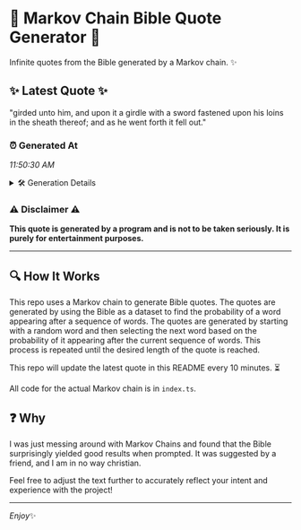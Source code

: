 # 📖 Markov Chain Bible Quote Generator 📖

Infinite quotes from the Bible generated by a Markov chain. ✨

## ✨ Latest Quote ✨
"girded unto him, and upon it a girdle with a sword fastened upon his loins in the sheath thereof; and as he went forth it fell out."

### ⏰ Generated At
*11:50:30 AM*

<details>
    <summary>🛠️ Generation Details</summary>
    <p>
        <strong>🌱 Seed:</strong> girded<br>
        <strong>🔄 Iterations:</strong> 26<br>
        <strong>📜 Context History:</strong><br>[ girded ]: unto<br>[ girded, unto ]: him,<br>[ girded, unto, him, ]: and<br>[ girded, unto, him,, and ]: upon<br>[ girded, unto, him,, and, upon ]: it<br>[ girded, unto, him,, and, upon, it ]: a<br>[ unto, him,, and, upon, it, a ]: girdle<br>[ him,, and, upon, it, a, girdle ]: with<br>[ and, upon, it, a, girdle, with ]: a<br>[ upon, it, a, girdle, with, a ]: sword<br>[ it, a, girdle, with, a, sword ]: fastened<br>[ a, girdle, with, a, sword, fastened ]: upon<br>[ girdle, with, a, sword, fastened, upon ]: his<br>[ with, a, sword, fastened, upon, his ]: loins<br>[ a, sword, fastened, upon, his, loins ]: in<br>[ sword, fastened, upon, his, loins, in ]: the<br>[ fastened, upon, his, loins, in, the ]: sheath<br>[ upon, his, loins, in, the, sheath ]: thereof;<br>[ his, loins, in, the, sheath, thereof; ]: and<br>[ loins, in, the, sheath, thereof;, and ]: as<br>[ in, the, sheath, thereof;, and, as ]: he<br>[ the, sheath, thereof;, and, as, he ]: went<br>[ sheath, thereof;, and, as, he, went ]: forth<br>[ thereof;, and, as, he, went, forth ]: it<br>[ and, as, he, went, forth, it ]: fell<br>[ as, he, went, forth, it, fell ]: out.<br>
    </p>
</details>

### ⚠️ Disclaimer ⚠️
**This quote is generated by a program and is not to be taken seriously. It is purely for entertainment purposes.**

---

## 🔍 How It Works

This repo uses a Markov chain to generate Bible quotes. The quotes are generated by using the Bible as a dataset to find the probability of a word appearing after a sequence of words. The quotes are generated by starting with a random word and then selecting the next word based on the probability of it appearing after the current sequence of words. This process is repeated until the desired length of the quote is reached.

This repo will update the latest quote in this README every 10 minutes. ⏳

All code for the actual Markov chain is in `index.ts`.

## ❓ Why

I was just messing around with Markov Chains and found that the Bible surprisingly yielded good results when prompted. 
It was suggested by a friend, and I am in no way christian.

Feel free to adjust the text further to accurately reflect your intent and experience with the project!

---

*Enjoy*✨
